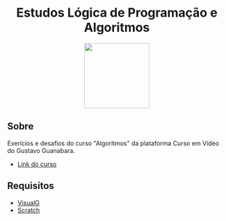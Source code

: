 <div align="center">
    <h1>Estudos Lógica de Programação e Algoritmos</h1>
    <img width=150 src='https://www.cursoemvideo.com/wp-content/uploads/bb-plugin/cache/algoritmos-circle.jpg'>
</div>


## Sobre 

Exerícios e desafios do curso "Algoritmos" da plataforma Curso em Vídeo do Gustavo Guanabara.

- [Link do curso](https://www.cursoemvideo.com/course/curso-de-algoritmo/) <br>



## Requisitos
- [VisualG](https://visualg3.com.br/) <br>
- [Scratch](https://scratch.mit.edu/download) <br>

